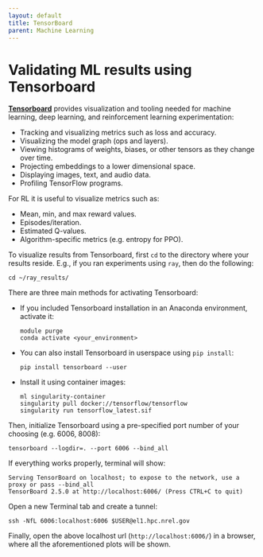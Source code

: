 ```yaml
---
layout: default
title: TensorBoard 
parent: Machine Learning
---
```



# Validating ML results using Tensorboard

[**Tensorboard**](https://www.tensorflow.org/tensorboard) provides visualization and tooling needed for machine learning, deep learning, and reinforcement learning experimentation:
 * Tracking and visualizing metrics such as loss and accuracy.
 * Visualizing the model graph (ops and layers).
 * Viewing histograms of weights, biases, or other tensors as they change over time.
 * Projecting embeddings to a lower dimensional space.
 * Displaying images, text, and audio data.
 * Profiling TensorFlow programs.

For RL it is useful to visualize metrics such as:
 * Mean, min, and max reward values.
 * Episodes/iteration.
 * Estimated Q-values.
 * Algorithm-specific metrics (e.g. entropy for PPO).
 
To visualize results from Tensorboard, first `cd` to the directory where your results reside. E.g., if you ran experiments using `ray`, then do the following:
```
cd ~/ray_results/
```

There are three main methods for activating Tensorboard:
* If you included Tensorboard installation in an Anaconda environment, activate it:
   ```
   module purge
   conda activate <your_environment>
   ```
* You can also install Tensorboard in userspace using `pip install`:
   ```
   pip install tensorboard --user
   ```
* Install it using container images:
   ```
   ml singularity-container
   singularity pull docker://tensorflow/tensorflow
   singularity run tensorflow_latest.sif
   ```

Then, initialize Tensorboard using a pre-specified port number of your choosing (e.g. 6006, 8008):
```
tensorboard --logdir=. --port 6006 --bind_all
```
If everything works properly, terminal will show:
```
Serving TensorBoard on localhost; to expose to the network, use a proxy or pass --bind_all
TensorBoard 2.5.0 at http://localhost:6006/ (Press CTRL+C to quit)
```
Open a new Terminal tab and create a tunnel:
```
ssh -NfL 6006:localhost:6006 $USER@el1.hpc.nrel.gov
```
Finally, open the above localhost url (`http://localhost:6006/`) in a browser, where all the aforementioned plots will be shown.
